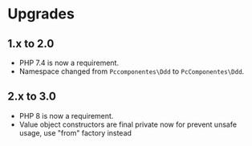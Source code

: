 # Upgrades

## 1.x to 2.0
* PHP 7.4 is now a requirement.
* Namespace changed from `Pccomponentes\Ddd` to `PcComponentes\Ddd`.

## 2.x to 3.0
* PHP 8 is now a requirement.
* Value object constructors are final private now for prevent unsafe usage, use "from" factory instead
